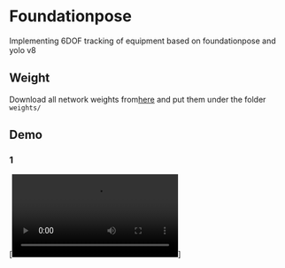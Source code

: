 # Foundationpose
Implementing 6DOF tracking of equipment based on foundationpose and yolo v8

## Weight

Download all network weights from[here](https://cashkisi-my.sharepoint.com/:f:/g/personal/wenwu_guo_cair-cas_org_hk/EiIIqa0XDKxIrojRXSSAVoEBz6cUKBTdvSllwHx8uFxd2A?e=wQZySx) and put them under the folder `weights/`


## Demo

### 1
[![example](https://github.com/Wahaha-code/Foundationpose/blob/main/assets/output.mp4)]


